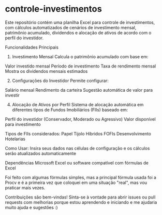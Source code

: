 # controle-investimentos

Este repositório contém uma planilha Excel para controle de investimentos, com cálculos automatizados de cenários de investimento mensal, patrimônio acumulado, dividendos e alocação de ativos de acordo com o perfil do investidor.

Funcionalidades Principais
1. Investimento Mensal
Calcula o patrimônio acumulado com base em:

Valor investido mensal 
Período de investimento 
Taxa de rendimento mensal 
Mostra os dividendos mensais estimados 

2. Configurações do Investidor
Permite configurar:

Salário mensal
Rendimento da carteira
Sugestão automática de valor para investir 

4. Alocação de Ativos por Perfil
Sistema de alocação automática em diferentes tipos de Fundos Imobiliários (FIIs) baseado em:

Perfil do investidor (Conservador, Moderado ou Agressivo)
Valor disponível para investimento

Tipos de FIIs considerados:
Papel
Tijolo
Híbridos
FOFIs
Desenvolvimento
Hotelarias

Como Usar:
Insira seus dados nas células de configuração e os cálculos serão atualizados automaticamente

Dependências
Microsoft Excel ou software compatível com fórmulas de Excel

Foi feito com algumas fórmulas simples, mas a principal fórmula usada foi a Procv e é a primeira vez que coloquei em uma situação "real", mas vou praticar mais vezes. 

Contribuições são bem-vindas! Sinta-se à vontade para abrir issues ou pull requests com melhorias porque estou aprendendo e iniciando e me ajudaria muito ajuda e sugestões :)

